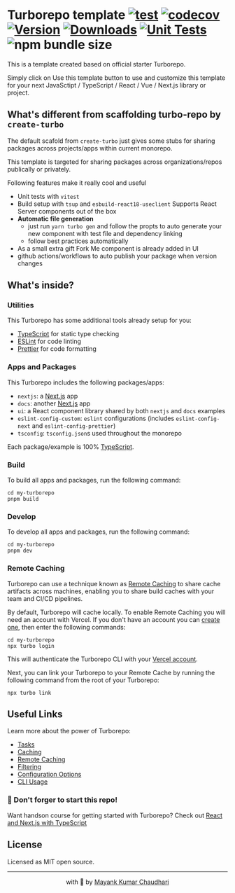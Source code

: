 # Turborepo template [![test](https://github.com/mayank1513/turborepo-template/actions/workflows/test.yml/badge.svg)](https://github.com/mayank1513/turborepo-template/actions/workflows/test.yml) [![codecov](https://codecov.io/gh/mayank1513/turborepo-template/graph/badge.svg?token=8LX1NLNVRV)](https://codecov.io/gh/mayank1513/turborepo-template) [![Version](https://img.shields.io/npm/v/@mayank1513/fork-me.svg?colorB=green)](https://www.npmjs.com/package/@mayank1513/fork-me) [![Downloads](https://img.jsdelivr.com/img.shields.io/npm/dt/@mayank1513/fork-me.svg)](https://www.npmjs.com/package/@mayank1513/fork-me) [![Unit Tests](https://github.com/mayank1513/turborepo-template/actions/workflows/test.yml/badge.svg)](https://github.com/mayank1513/turborepo-template/actions/workflows/test.yml) ![npm bundle size](https://img.shields.io/bundlephobia/minzip/@mayank1513/fork-me)

This is a template created based on official starter Turborepo.

Simply click on Use this template button to use and customize this template for your next JavaSctipt / TypeScript / React / Vue / Next.js library or project.

## What's different from scaffolding turbo-repo by `create-turbo`

The default scafold from `create-turbo` just gives some stubs for sharing packages across projects/apps within current monorepo.

This template is targeted for sharing packages across organizations/repos publically or privately.

Following features make it really cool and useful

- Unit tests with `vitest`
- Build setup with `tsup` and `esbuild-react18-useclient` Supports React Server components out of the box
- **Automatic file generation**
  - just run `yarn turbo gen` and follow the propts to auto generate your new component with test file and dependency linking
  - follow best practices automatically
- As a small extra gift Fork Me component is already added in UI
- github actions/workflows to auto publish your package when version changes

## What's inside?

### Utilities

This Turborepo has some additional tools already setup for you:

- [TypeScript](https://www.typescriptlang.org/) for static type checking
- [ESLint](https://eslint.org/) for code linting
- [Prettier](https://prettier.io) for code formatting

### Apps and Packages

This Turborepo includes the following packages/apps:

- `nextjs`: a [Next.js](https://nextjs.org/) app
- `docs`: another [Next.js](https://nextjs.org/) app
- `ui`: a React component library shared by both `nextjs` and `docs` examples
- `eslint-config-custom`: `eslint` configurations (includes `eslint-config-next` and `eslint-config-prettier`)
- `tsconfig`: `tsconfig.json`s used throughout the monorepo

Each package/example is 100% [TypeScript](https://www.typescriptlang.org/).

### Build

To build all apps and packages, run the following command:

```
cd my-turborepo
pnpm build
```

### Develop

To develop all apps and packages, run the following command:

```
cd my-turborepo
pnpm dev
```

### Remote Caching

Turborepo can use a technique known as [Remote Caching](https://turbo.build/repo/docs/core-concepts/remote-caching) to share cache artifacts across machines, enabling you to share build caches with your team and CI/CD pipelines.

By default, Turborepo will cache locally. To enable Remote Caching you will need an account with Vercel. If you don't have an account you can [create one](https://vercel.com/signup), then enter the following commands:

```
cd my-turborepo
npx turbo login
```

This will authenticate the Turborepo CLI with your [Vercel account](https://vercel.com/docs/concepts/personal-accounts/overview).

Next, you can link your Turborepo to your Remote Cache by running the following command from the root of your Turborepo:

```
npx turbo link
```

## Useful Links

Learn more about the power of Turborepo:

- [Tasks](https://turbo.build/repo/docs/core-concepts/monorepos/running-tasks)
- [Caching](https://turbo.build/repo/docs/core-concepts/caching)
- [Remote Caching](https://turbo.build/repo/docs/core-concepts/remote-caching)
- [Filtering](https://turbo.build/repo/docs/core-concepts/monorepos/filtering)
- [Configuration Options](https://turbo.build/repo/docs/reference/configuration)
- [CLI Usage](https://turbo.build/repo/docs/reference/command-line-reference)

### 🤩 Don't forger to start this repo!

Want handson course for getting started with Turborepo? Check out [React and Next.js with TypeScript](https://www.udemy.com/course/react-and-next-js-with-typescript/?referralCode=7202184A1E57C3DCA8B2)

## License

Licensed as MIT open source.

<hr />

<p align="center" style="text-align:center">with 💖 by <a href="https://mayank-chaudhari.vercel.app" target="_blank">Mayank Kumar Chaudhari</a></p>

